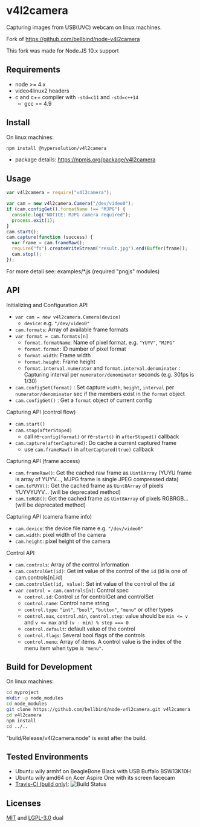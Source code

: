 # v4l2camera

Capturing images from USB(UVC) webcam on linux machines.

Fork of https://github.com/bellbind/node-v4l2camera

This fork was made for Node.JS 10.x support

## Requirements

- node >= 4.x
- video4linux2 headers
- c and c++ compiler with `-std=c11` and `-std=c++14`
    - gcc >= 4.9

## Install

On linux machines:

```bash
npm install @hypersolution/v4l2camera
```

- package details: https://npmjs.org/package/v4l2camera

## Usage

```js
var v4l2camera = require("v4l2camera");

var cam = new v4l2camera.Camera("/dev/video0");
if (cam.configGet().formatName !== "MJPG") {
  console.log("NOTICE: MJPG camera required");
  process.exit(1);
}
cam.start();
cam.capture(function (success) {
  var frame = cam.frameRaw();
  require("fs").createWriteStream("result.jpg").end(Buffer(frame));
  cam.stop();
});
```

For more detail see: examples/*.js (required "pngjs" modules)

## API

Initializing and Configuration API

- `var cam = new v4l2camera.Camera(device)`
    - `device`: e.g. `"/dev/video0"`
- `cam.formats`: Array of available frame formats
- `var format = cam.formats[n]`
    - `format.formatName`: Name of pixel format. e.g. `"YUYV"`, `"MJPG"`
    - `format.format`: ID number of pixel format
    - `format.width`: Frame width
    - `format.height`: Frame height
    - `format.interval.numerator` and `format.interval.denominator`
      : Capturing interval per `numerator/denominator` seconds 
      (e.g. 30fps is 1/30)
- `cam.configSet(format)`
  : Set capture `width`, `height`, `interval` per `numerator/denominator` sec
  if the members exist in the `format` object
- `cam.configGet()` : Get a `format` object of current config

Capturing API (control flow)

- `cam.start()`
- `cam.stop(afterStoped)`
    - call re-`config(format)` or re-`start()` in `afterStoped()` callback
- `cam.capture(afterCaptured)`: Do cache a current captured frame
    - use `cam.frameRaw()` in `afterCaptured(true)` callback

Capturing API (frame access)

- `cam.frameRaw()`: Get the cached raw frame as `Uint8Array`
   (YUYU frame is array of YUYV..., MJPG frame is single JPEG compressed data)
- `cam.toYUYV()`: Get the cached frame as `Uint8Array` of pixels YUYVYUYV...
   (will be deprecated method)
- `cam.toRGB()`: Get the cached frame as `Uint8Array` of pixels RGBRGB...
   (will be deprecated method)

Capturing API (camera frame info)

- `cam.device`: the device file name e.g. `"/dev/video0"`
- `cam.width`: pixel width of the camera
- `cam.height`: pixel height of the camera

Control API

- `cam.controls`: Array of the control information
- `cam.controlGet(id)`: Get int value of the control of the `id`
  (id is one of cam.controls[n].id)
- `cam.controlSet(id, value)`: Set int value of the control of the `id`
- `var control = cam.controls[n]`: Control spec
    - `control.id`: Control `id` for controlGet and controlSet
    - `control.name`: Control name string
    - `control.type`: `"int"`, `"bool"`, `"button"`, `"menu"` or other types
    - `control.max`, `control.min`, `control.step`: value should be
      `min <= v` and `v <= max` and `(v - min) % step === 0`
    - `control.default`: default value of the control
    - `control.flags`: Several bool flags of the controls
    - `control.menu`: Array of items. 
      A control value is the index of the menu item when type is `"menu"`.

## Build for Development

On linux machines:

```bash
cd myproject
mkdir -p node_modules
cd node_modules
git clone https://github.com/bellbind/node-v4l2camera.git v4l2camera
cd v4l2camera
npm install
cd ../..
```

"build/Release/v4l2camera.node" is exist after the build.

## Tested Environments

- Ubuntu wily armhf on BeagleBone Black with USB Buffalo BSW13K10H
- Ubuntu wily amd64 on Acer Aspire One with its screen facecam
- [Travis-CI (build only)](https://travis-ci.org/bellbind/node-v4l2camera):
  ![Build Status](https://travis-ci.org/bellbind/node-v4l2camera.svg)

## Licenses

[MIT](http://opensource.org/licenses/MIT) and 
[LGPL-3.0](http://opensource.org/licenses/LGPL-3.0) dual
